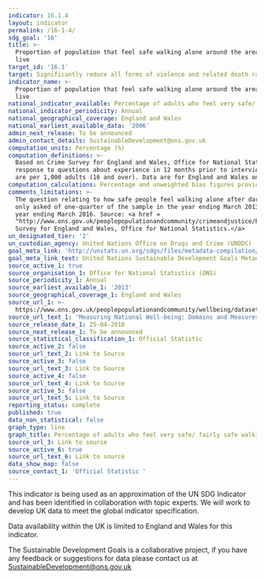 ```yaml
---
indicator: 16.1.4
layout: indicator
permalink: /16-1-4/
sdg_goal: '16'
title: >-
  Proportion of population that feel safe walking alone around the area they
  live
target_id: '16.1'
target: Significantly reduce all forms of violence and related death rates everywhere
indicator_name: >-
  Proportion of population that feel safe walking alone around the area they
  live
national_indicator_available: Percentage of adults who feel very safe/ fairly safe walking alone after dark
national_indicator_periodicity: Annual
national_geographical_coverage: England and Wales
national_earliest_available_data: '2006'
admin_next_release: To be announced
admin_contact_details: SustainableDevelopment@ons.gov.uk
computation_units: Percentage (%)
computation_definitions: >-
  Based on Crime Survey for England and Wales, Office for National Statistics,
  response to questions about experience in 12 months prior to interview. Rates
  are per 1,000 adults (16 and over). Data are for England and Wales only.
computation_calculations: Percentage and unweighted bias figures provided by source.
comments_limitations: >-
  The question relating to how safe people feel walking alone after dark was
  only asked of one-quarter of the sample in the year ending March 2013 to the
  year ending March 2016. Source: <a href =
  "http://www.ons.gov.uk/peoplepopulationandcommunity/crimeandjustice/bulletins/crimeinenglandandwales/yearendingmar2016">Crime
  Survey for England and Wales, Office for National Statistics.</a>  
un_designated_tier: '2'
un_custodian_agency: United Nations Office on Drugs and Crime (UNODC)
goal_meta_link: 'http://unstats.un.org/sdgs/files/metadata-compilation/Metadata-Goal-16.pdf'
goal_meta_link_text: United Nations Sustainable Development Goals Metadata (PDF 213 KB)
source_active_1: true
source_organisation_1: Office for National Statistics (ONS)
source_periodicity_1: Annual
source_earliest_available_1: '2013'
source_geographical_coverage_1: England and Wales
source_url_1: >-
  https://www.ons.gov.uk/peoplepopulationandcommunity/wellbeing/datasets/measuringnationalwellbeingdomainsandmeasures
source_url_text_1: 'Measuring National Well-being: Domains and Measures'
source_release_date_1: 25-04-2018
source_next_release_1: To be announced
source_statistical_classification_1: Official Statistic
source_active_2: false
source_url_text_2: Link to Source
source_active_3: false
source_url_text_3: Link to Source
source_active_4: false
source_url_text_4: Link to Source
source_active_5: false
source_url_text_5: Link to Source
reporting_status: complete
published: true
data_non_statistical: false
graph_type: line
graph_title: Percentage of adults who feel very safe/ fairly safe walking alone after dark
source_url_3: Link to source
source_active_6: true
source_url_text_6: Link to source
data_show_map: false
source_contact_1: 'Official Statistic '
---
```

This indicator is being used as an approximation of the UN SDG Indicator and has been identified in collaboration with topic experts. We will work to develop UK data to meet the global indicator specification.
  
Data availability within the UK is limited to England and Wales for this indicator.
  
The Sustainable Development Goals is a collaborative project, if you have any feedback or suggestions for data please contact us at <SustainableDevelopment@ons.gov.uk>
